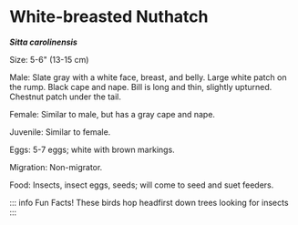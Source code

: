 <script setup>
  import BirdFooter from "../src/components/BirdFooter.vue"; 
</script>
# White-breasted Nuthatch
***Sitta carolinensis***

Size: 5-6" (13-15 cm)

Male: Slate gray with a white face, breast, and belly. Large white patch on the rump. Black cape and nape. Bill is long and thin, slightly upturned. Chestnut patch under the tail.

Female: Similar to male, but has a gray cape and nape.

Juvenile: Similar to female.

Eggs: 5-7 eggs; white with brown markings.

Migration: Non-migrator.

Food: Insects, insect eggs, seeds; will come to seed and suet feeders.

::: info Fun Facts!
These birds hop headfirst down trees looking for insects
:::

<BirdFooter />
